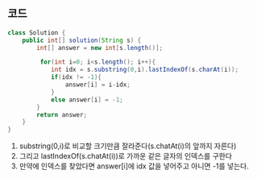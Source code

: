 ## 코드

```java
class Solution {
    public int[] solution(String s) {
        int[] answer = new int[s.length()];

         for(int i=0; i<s.length(); i++){
            int idx = s.substring(0,i).lastIndexOf(s.charAt(i));
            if(idx != -1){
                answer[i] = i-idx;
            }
            else answer[i] = -1;
        }
        return answer;
    }
}
```

1. substring(0,i)로 비교할 크기만큼 잘라준다(s.chatAt(i)의 앞까지 자른다)
2. 그리고 lastIndexOf(s.chatAt(i))로 가까운 같은 글자의 인덱스를 구한다
3. 만약에 인덱스를 찾았다면 answer[i]에 idx 값을 넣어주고 아니면 -1를 넣는다.
